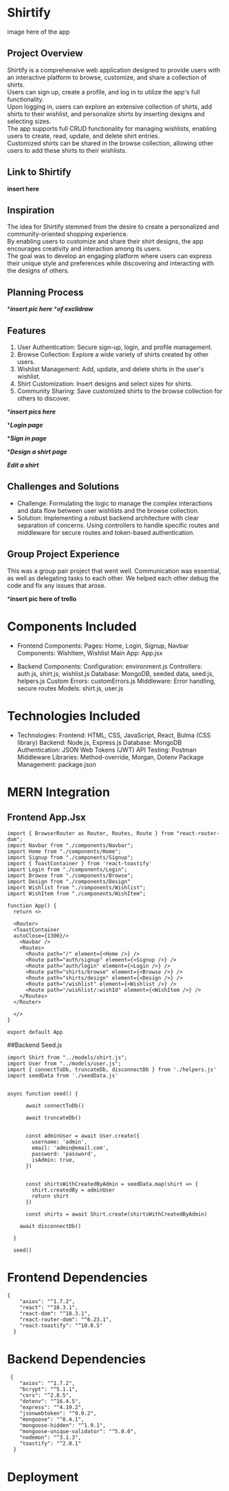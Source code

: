 # Shirtify
image here of the app

## Project Overview
Shirtify is a comprehensive web application designed to provide users with an interactive platform to browse, customize, and share a collection of shirts. <br />
Users can sign up, create a profile, and log in to utilize the app's full functionality. <br />
Upon logging in, users can explore an extensive collection of shirts, add shirts to their wishlist, and personalize shirts by inserting designs and selecting sizes. <br />
The app supports full CRUD functionality for managing wishlists, enabling users to create, read, update, and delete shirt entries. <br />
Customized shirts can be shared in the browse collection, allowing other users to add these shirts to their wishlists. <br />

## Link to Shirtify

****insert here****

## Inspiration

The idea for Shirtify stemmed from the desire to create a personalized and community-oriented shopping experience. <br />
By enabling users to customize and share their shirt designs, the app encourages creativity and interaction among its users. <br />
The goal was to develop an engaging platform where users can express their unique style and preferences while discovering and interacting with the designs of others. <br />

## Planning Process

****insert pic here***
****of exclidraw***

## Features
1. User Authentication: Secure sign-up, login, and profile management.
2. Browse Collection: Explore a wide variety of shirts created by other users.
3. Wishlist Management: Add, update, and delete shirts in the user's wishlist.
4. Shirt Customization: Insert designs and select sizes for shirts.
5. Community Sharing: Save customized shirts to the browse collection for others to discover.

******insert pics  here*****

******Login page*****


******Sign in page*****


******Design a shirt page*****


*****Edit a shirt*****

## Challenges and Solutions
* Challenge: Formulating the logic to manage the complex interactions and data flow between user wishlists and the browse collection.
* Solution: Implementing a robust backend architecture with clear separation of concerns. Using controllers 
to handle specific routes and middleware for secure routes and token-based authentication.

## Group Project Experience
This was a group pair project that went well. Communication was essential, as well as delegating tasks to each other.
We helped each other debug the code and fix any issues that arose.

*******insert pic here of trello******

# Components Included

* Frontend Components:
Pages: Home, Login, Signup, Navbar
Components: WishItem, Wishlist
Main App: App.jsx

* Backend Components:
Configuration: environment.js
Controllers: auth.js, shirt.js, wishlist.js
Database: MongoDB, seeded data, seed.js, helpers.js
Custom Errors: customErrors.js
Middleware: Error handling, secure routes
Models: shirt.js, user.js

# Technologies Included

* Technologies:
Frontend: HTML, CSS, JavaScript, React, Bulma (CSS library)
Backend: Node.js, Express.js
Database: MongoDB
Authentication: JSON Web Tokens (JWT)
API Testing: Postman
Middleware Libraries: Method-override, Morgan, Dotenv
Package Management: package.json

# MERN Integration 

## Frontend App.Jsx
```
import { BrowserRouter as Router, Routes, Route } from "react-router-dom";
import Navbar from "./components/Navbar";
import Home from "./components/Home";
import Signup from "./components/Signup";
import { ToastContainer } from 'react-toastify'
import Login from "./components/Login";
import Browse from "./components/Browse";
import Design from "./components/Design"
import Wishlist from "./components/Wishlist";
import WishItem from "./components/WishItem";

function App() {
  return <>

  <Router>
  <ToastContainer
  autoClose={1300}/>
    <Navbar />
    <Routes>
      <Route path="/" element={<Home />} />
      <Route path="auth/signup" element={<Signup />} />
      <Route path="auth/login" element={<Login />} />
      <Route path="shirts/browse" element={<Browse />} />
      <Route path="shirts/design" element={<Design />} />
      <Route path="/wishlist" element={<Wishlist />} />
      <Route path="/wishlist/:wishId" element={<WishItem />} />
    </Routes>
  </Router>
  
  </>
}

export default App

```

##Backend Seed.js


```
import Shirt from "../models/shirt.js";
import User from "../models/user.js";
import { connectToDb, truncateDb, disconnectDb } from './helpers.js'
import seedData from './seedData.js'


async function seed() {
  
      await connectToDb()
     
      await truncateDb()
    
  
      const adminUser = await User.create({
        username: 'admin',
        email: 'admin@email.com',
        password: 'password',
        isAdmin: true,
      })
      
  
      const shirtsWithCreatedByAdmin = seedData.map(shirt => {
        shirt.createdBy = adminUser
        return shirt
      })

      const shirts = await Shirt.create(shirtsWithCreatedByAdmin)

    await disconnectDb()
  
  }
  
  seed()

```
# Frontend Dependencies 
```
{
    "axios": "^1.7.2",
    "react": "^18.3.1",
    "react-dom": "^18.3.1",
    "react-router-dom": "^6.23.1",
    "react-toastify": "^10.0.5"
  }
```

# Backend Dependencies 
```
 {
    "axios": "^1.7.2",
    "bcrypt": "^5.1.1",
    "cors": "^2.8.5",
    "dotenv": "^16.4.5",
    "express": "^4.19.2",
    "jsonwebtoken": "^9.0.2",
    "mongoose": "^8.4.1",
    "mongoose-hidden": "^1.9.1",
    "mongoose-unique-validator": "^5.0.0",
    "nodemon": "^3.1.3",
    "toastify": "^2.0.1"
  }

```
# Deployment

